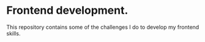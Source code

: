 # Frontend development. 
This repository contains some of the challenges I do to develop my frontend skills.


